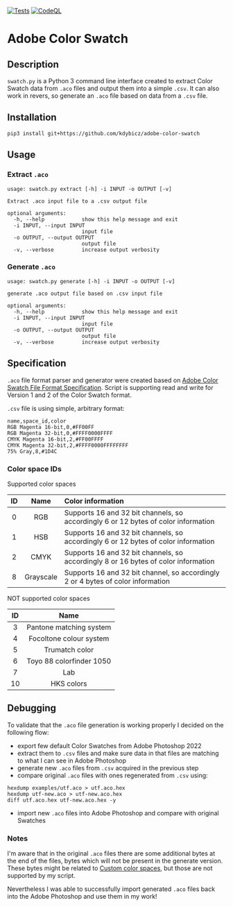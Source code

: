 [![Tests](https://github.com/kdybicz/adobe-color-swatch/actions/workflows/tests.yml/badge.svg)](https://github.com/kdybicz/adobe-color-swatch/actions/workflows/tests.yml)
[![CodeQL](https://github.com/kdybicz/adobe-color-swatch/actions/workflows/codeql-analysis.yml/badge.svg)](https://github.com/kdybicz/adobe-color-swatch/actions/workflows/codeql-analysis.yml)

# Adobe Color Swatch

## Description

`swatch.py` is a Python 3 command line interface created to extract Color Swatch data from `.aco` files and output them into a simple `.csv`.
It can also work in revers, so generate an `.aco` file based on data from a `.csv` file.

## Installation

```
pip3 install git+https://github.com/kdybicz/adobe-color-swatch
```

## Usage

### Extract `.aco`

```
usage: swatch.py extract [-h] -i INPUT -o OUTPUT [-v]

Extract .aco input file to a .csv output file

optional arguments:
  -h, --help            show this help message and exit
  -i INPUT, --input INPUT
                        input file
  -o OUTPUT, --output OUTPUT
                        output file
  -v, --verbose         increase output verbosity
```

### Generate `.aco`

```
usage: swatch.py generate [-h] -i INPUT -o OUTPUT [-v]

generate .aco output file based on .csv input file

optional arguments:
  -h, --help            show this help message and exit
  -i INPUT, --input INPUT
                        input file
  -o OUTPUT, --output OUTPUT
                        output file
  -v, --verbose         increase output verbosity
```

## Specification

`.aco` file format parser and generator were created based on
[Adobe Color Swatch File Format Specification](https://www.adobe.com/devnet-apps/photoshop/fileformatashtml/#50577411_pgfId-1055819).
Script is supporting read and write for Version 1 and 2 of the Color Swatch format.

`.csv` file is using simple, arbitrary format:

```
name,space_id,color
RGB Magenta 16-bit,0,#FF00FF
RGB Magenta 32-bit,0,#FFFF0000FFFF
CMYK Magenta 16-bit,2,#FF00FFFF
CMYK Magenta 32-bit,2,#FFFF0000FFFFFFFF
75% Gray,8,#1D4C
```

### Color space IDs

Supported color spaces

| ID | Name       | Color information                                                                  |
|:--:|:----------:|:-----------------------------------------------------------------------------------|
| 0  | RGB        | Supports 16 and 32 bit channels, so accordingly 6 or 12 bytes of color information |
| 1  | HSB        | Supports 16 and 32 bit channels, so accordingly 6 or 12 bytes of color information |
| 2  | CMYK       | Supports 16 and 32 bit channels, so accordingly 8 or 16 bytes of color information |
| 8  | Grayscale  | Supports 16 and 32 bit channel, so accordingly 2 or 4 bytes of color information   |

NOT supported color spaces

| ID | Name                     |
|:--:|:------------------------:|
| 3  | Pantone matching system  |
| 4  | Focoltone colour system  |
| 5  | Trumatch color           |
| 6  | Toyo 88 colorfinder 1050 |
| 7  | Lab                      |
| 10 | HKS colors               |

## Debugging

To validate that the `.aco` file generation is working properly I decided on the following flow:
* export few default Color Swatches from Adobe Photoshop 2022
* extract them to `.csv` files and make sure data in that files are matching to what I can see in Adobe Photoshop
* generate new `.aco` files from `.csv` acquired in the previous step
* compare original `.aco` files with ones regenerated from `.csv` using:
```
hexdump examples/utf.aco > utf.aco.hex
hexdump utf-new.aco > utf-new.aco.hex
diff utf.aco.hex utf-new.aco.hex -y
```
* import new `.aco` files into Adobe Photoshop and compare with original Swatches

### Notes

I'm aware that in the original `.aco` files there are some additional bytes at the end of the files, bytes which will not be present in the generate version. These bytes might be related to [Custom color spaces](https://www.adobe.com/devnet-apps/photoshop/fileformatashtml/#50577411_28552), but those are not supported by my script.

Nevertheless I was able to successfully import generated `.aco` files back into the Adobe Photoshop and use them in my work!
